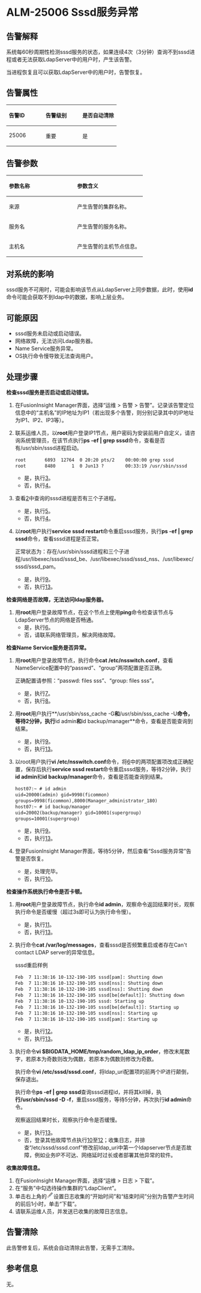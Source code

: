 # ALM-25006 Sssd服务异常<a name="ALM-25006"></a>

## 告警解释<a name="section6427584"></a>

系统每60秒周期性检测sssd服务的状态，如果连续4次（3分钟）查询不到sssd进程或者无法获取LdapServer中的用户时，产生该告警。

当进程恢复且可以获取LdapServer中的用户时，告警恢复。

## 告警属性<a name="section57848263"></a>

<a name="table53988588"></a>
<table><thead align="left"><tr id="row25963404"><th class="cellrowborder" valign="top" width="33.33333333333333%" id="mcps1.1.4.1.1"><p id="p22660970"><a name="p22660970"></a><a name="p22660970"></a>告警ID</p>
</th>
<th class="cellrowborder" valign="top" width="33.33333333333333%" id="mcps1.1.4.1.2"><p id="p23599285"><a name="p23599285"></a><a name="p23599285"></a>告警级别</p>
</th>
<th class="cellrowborder" valign="top" width="33.33333333333333%" id="mcps1.1.4.1.3"><p id="p32493908"><a name="p32493908"></a><a name="p32493908"></a>是否自动清除</p>
</th>
</tr>
</thead>
<tbody><tr id="row14760880"><td class="cellrowborder" valign="top" width="33.33333333333333%" headers="mcps1.1.4.1.1 "><p id="p54780592"><a name="p54780592"></a><a name="p54780592"></a>25006</p>
</td>
<td class="cellrowborder" valign="top" width="33.33333333333333%" headers="mcps1.1.4.1.2 "><p id="p8042940"><a name="p8042940"></a><a name="p8042940"></a>重要</p>
</td>
<td class="cellrowborder" valign="top" width="33.33333333333333%" headers="mcps1.1.4.1.3 "><p id="p47498429"><a name="p47498429"></a><a name="p47498429"></a>是</p>
</td>
</tr>
</tbody>
</table>

## 告警参数<a name="section50872323"></a>

<a name="table22167579"></a>
<table><thead align="left"><tr id="row15017071"><th class="cellrowborder" valign="top" width="50%" id="mcps1.1.3.1.1"><p id="p8423276"><a name="p8423276"></a><a name="p8423276"></a>参数名称</p>
</th>
<th class="cellrowborder" valign="top" width="50%" id="mcps1.1.3.1.2"><p id="p11196745"><a name="p11196745"></a><a name="p11196745"></a>参数含义</p>
</th>
</tr>
</thead>
<tbody><tr id="row1756114464143"><td class="cellrowborder" valign="top" width="50%" headers="mcps1.1.3.1.1 "><p id="p13858113752316"><a name="p13858113752316"></a><a name="p13858113752316"></a>来源</p>
</td>
<td class="cellrowborder" valign="top" width="50%" headers="mcps1.1.3.1.2 "><p id="p187931338134115"><a name="p187931338134115"></a><a name="p187931338134115"></a>产生告警的集群名称。</p>
</td>
</tr>
<tr id="row34521134"><td class="cellrowborder" valign="top" width="50%" headers="mcps1.1.3.1.1 "><p id="p39123317"><a name="p39123317"></a><a name="p39123317"></a>服务名</p>
</td>
<td class="cellrowborder" valign="top" width="50%" headers="mcps1.1.3.1.2 "><p id="p748594"><a name="p748594"></a><a name="p748594"></a>产生告警的服务名称。</p>
</td>
</tr>
<tr id="row6737354"><td class="cellrowborder" valign="top" width="50%" headers="mcps1.1.3.1.1 "><p id="p66118565"><a name="p66118565"></a><a name="p66118565"></a>主机名</p>
</td>
<td class="cellrowborder" valign="top" width="50%" headers="mcps1.1.3.1.2 "><p id="p46152835"><a name="p46152835"></a><a name="p46152835"></a>产生告警的主机节点信息。</p>
</td>
</tr>
</tbody>
</table>

## 对系统的影响<a name="section55197725"></a>

sssd服务不可用时，可能会影响该节点从LdapServer上同步数据，此时，使用**id**命令可能会获取不到ldap中的数据，影响上层业务。

## 可能原因<a name="section27017478"></a>

-   sssd服务未启动或启动错误。
-   网络故障，无法访问Ldap服务器。
-   Name Service服务异常。
-   OS执行命令慢导致无法查询用户。

## 处理步骤<a name="section41830711"></a>

**检查sssd服务是否启动或启动错误。**

1.  在FusionInsight Manager界面，选择“运维 \> 告警 \> 告警”。记录该告警定位信息中的“主机名”的IP地址为IP1（若出现多个告警，则分别记录其中的IP地址为IP1、IP2、IP3等）。
2.  <a name="li932573144835"></a>联系运维人员，以**root**用户登录IP1节点，用户密码为安装前用户自定义，请咨询系统管理员，在该节点执行**ps -ef | grep sssd**命令，查看是否有/usr/sbin/sssd进程启动。

    ```
    root       6893  12764  0 20:20 pts/2    00:00:00 grep sssd
    root       8480      1  0 Jun13 ?        00:33:19 /usr/sbin/sssd
    ```

    -   是，执行[3](#li159597144835)。
    -   否，执行[4](#li13136781144835)。

3.  <a name="li159597144835"></a>查看[2](#li932573144835)中查询的sssd进程是否有三个子进程。
    -   是，执行[5](#li55692079144835)。
    -   否，执行[4](#li13136781144835)。

4.  <a name="li13136781144835"></a>以**root**用户执行**service sssd restart**命令重启sssd服务，执行**ps -ef | grep sssd**命令，查看sssd进程是否正常。

    正常状态为：存在/usr/sbin/sssd进程和三个子进程/usr/libexec/sssd/sssd\_be、/usr/libexec/sssd/sssd\_nss、/usr/libexec/sssd/sssd\_pam。

    -   是，执行[9](#li51651957144835)。
    -   否，执行[13](#li51012442144835)。


**检查网络是否故障，无法访问ldap服务器。**

1.  <a name="li55692079144835"></a>用**root**用户登录故障节点，在这个节点上使用**ping**命令检查该节点与LdapServer节点的网络是否畅通。
    -   是，执行[6](#li61764950144835)。
    -   否，请联系网络管理员，解决网络故障。


**检查Name Service服务是否异常。**

1.  <a name="li61764950144835"></a>用**root**用户登录故障节点，执行命令**cat /etc/nsswitch.conf**，查看NameService配置中的“passwd”、“group”两项配置是否正确。

    正确配置请参照：“passwd: files sss”、“group:  files sss”。

    -   是，执行[7](#li14892428144835)。
    -   否，执行[8](#li49843606144835)。

2.  <a name="li14892428144835"></a>用**root**用户执行**/usr/sbin/sss\_cache -G**和**/usr/sbin/sss\_cache -U**命令，等待2分钟，执行**id admin**和**id backup/manager**命令，查看是否能查询到结果。
    -   是，执行[9](#li51651957144835)。
    -   否，执行[13](#li51012442144835)。

3.  <a name="li49843606144835"></a>以root用户执行**vi /etc/nsswitch.conf**命令，将[6](#li61764950144835)中的两项配置项改成正确配置，保存后执行**service sssd restart**命令重启sssd服务，等待2分钟，执行**id admin**和**id backup/manager**命令，查看是否能查询到结果。

    ```
    host07:~ # id admin
    uid=20000(admin) gid=9998(ficommon) groups=9998(ficommon),8000(Manager_administrator_180)
    host07:~ # id backup/manager
    uid=20002(backup/manager) gid=10001(supergroup) groups=10001(supergroup)
    ```

    -   是，执行[9](#li51651957144835)。
    -   否，执行[13](#li51012442144835)。

4.  <a name="li51651957144835"></a>登录FusionInsight Manager界面，等待5分钟，然后查看“Sssd服务异常”告警是否恢复。
    -   是，处理完毕。
    -   否，执行[10](#li6618403710103)。


**检查操作系统执行命令是否卡顿。**

1.  <a name="li6618403710103"></a>用**root**用户登录故障节点，执行命令**id admin**，观察命令返回结果时长，观察执行命令是否缓慢（超过3s即可认为执行命令慢）。
    -   是，执行[11](#li25024858101018)。
    -   否，执行[13](#li51012442144835)。

2.  <a name="li25024858101018"></a>执行命令**cat /var/log/messages**，查看sssd是否频繁重启或者存在Can't contact LDAP server的异常信息。

    sssd重启样例

    ```
    Feb  7 11:38:16 10-132-190-105 sssd[pam]: Shutting down
    Feb  7 11:38:16 10-132-190-105 sssd[nss]: Shutting down
    Feb  7 11:38:16 10-132-190-105 sssd[nss]: Shutting down
    Feb  7 11:38:16 10-132-190-105 sssd[be[default]]: Shutting down
    Feb  7 11:38:16 10-132-190-105 sssd: Starting up
    Feb  7 11:38:16 10-132-190-105 sssd[be[default]]: Starting up
    Feb  7 11:38:16 10-132-190-105 sssd[nss]: Starting up
    Feb  7 11:38:16 10-132-190-105 sssd[pam]: Starting up
    ```

    -   是，执行[12](#li64758911101029)。
    -   否，执行[13](#li51012442144835)。

3.  <a name="li64758911101029"></a>执行命令**vi $BIGDATA\_HOME/tmp/random\_ldap\_ip\_order**，修改末尾数字，若原本为奇数则改为偶数，若原本为偶数则修改为奇数。

    执行命令**vi /etc/sssd/sssd.conf**，将ldap\_uri配置项的前两个IP进行颠倒，保存退出。

    执行命令**ps -ef | grep sssd**查询sssd进程id，并将其kill掉，执**行/usr/sbin/sssd -D -f**，重启sssd服务，等待5分钟，再次执行**id admin**命令。

    观察返回结果时长，观察执行命令是否缓慢。

    -   是，执行[13](#li51012442144835)。
    -   否，登录其他故障节点执行[10](#li6618403710103)至[12](#li64758911101029)；收集日志，并排查“/etc/sssd/sssd.conf”修改前ldap\_uri中第一个ldapserver节点是否故障，例如业务IP不可达、网络延时过长或者部署其他异常的软件。


**收集故障信息。**

1.  <a name="li51012442144835"></a>在FusionInsight Manager界面，选择“运维 \> 日志 \> 下载”。
2.  在“服务”中勾选待操作集群的“LdapClient”。
3.  单击右上角的![](figures/zh-cn_image_0263895532.png)设置日志收集的“开始时间”和“结束时间”分别为告警产生时间的前后1小时，单击“下载”。
4.  请联系运维人员，并发送已收集的故障日志信息。

## 告警清除<a name="section169311343318"></a>

此告警修复后，系统会自动清除此告警，无需手工清除。

## 参考信息<a name="section40932081"></a>

无。

